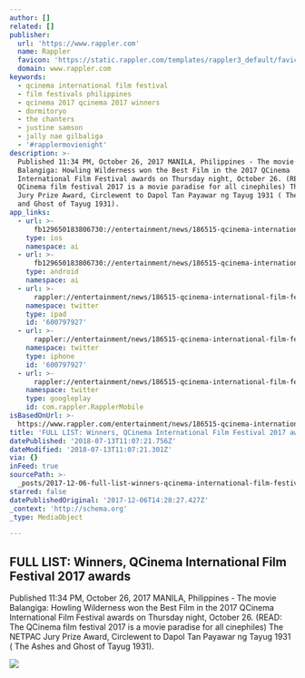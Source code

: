 ```yaml
---
author: []
related: []
publisher:
  url: 'https://www.rappler.com'
  name: Rappler
  favicon: 'https://static.rappler.com/templates/rappler3_default/favicon.ico'
  domain: www.rappler.com
keywords:
  - qcinema international film festival
  - film festivals philippines
  - qcinema 2017 qcinema 2017 winners
  - dormitoryo
  - the chanters
  - justine samson
  - jally nae gilbaliga
  - '#rapplermovienight'
description: >-
  Published 11:34 PM, October 26, 2017 MANILA, Philippines - The movie
  Balangiga: Howling Wilderness won the Best Film in the 2017 QCinema
  International Film Festival awards on Thursday night, October 26. (READ: The
  QCinema film festival 2017 is a movie paradise for all cinephiles) The NETPAC
  Jury Prize Award, Circlewent to Dapol Tan Payawar ng Tayug 1931 ( The Ashes
  and Ghost of Tayug 1931).
app_links:
  - url: >-
      fb129650183806730://entertainment/news/186515-qcinema-international-film-festival-2017-winners
    type: ios
    namespace: ai
  - url: >-
      fb129650183806730://entertainment/news/186515-qcinema-international-film-festival-2017-winners
    type: android
    namespace: ai
  - url: >-
      rappler://entertainment/news/186515-qcinema-international-film-festival-2017-winners
    namespace: twitter
    type: ipad
    id: '600797927'
  - url: >-
      rappler://entertainment/news/186515-qcinema-international-film-festival-2017-winners
    namespace: twitter
    type: iphone
    id: '600797927'
  - url: >-
      rappler://entertainment/news/186515-qcinema-international-film-festival-2017-winners
    namespace: twitter
    type: googleplay
    id: com.rappler.RapplerMobile
isBasedOnUrl: >-
  https://www.rappler.com/entertainment/news/186515-qcinema-international-film-festival-2017-winners
title: 'FULL LIST: Winners, QCinema International Film Festival 2017 awards'
datePublished: '2018-07-13T11:07:21.756Z'
dateModified: '2018-07-13T11:07:21.301Z'
via: {}
inFeed: true
sourcePath: >-
  _posts/2017-12-06-full-list-winners-qcinema-international-film-festival-2017.md
starred: false
datePublishedOriginal: '2017-12-06T14:28:27.427Z'
_context: 'http://schema.org'
_type: MediaObject

---
```

<article style=""><h1>FULL LIST: Winners, QCinema International Film Festival 2017 awards</h1><p>Published 11:34 PM, October 26, 2017 MANILA, Philippines - The movie Balangiga: Howling Wilderness won the Best Film in the 2017 QCinema International Film Festival awards on Thursday night, October 26. (READ: The QCinema film festival 2017 is a movie paradise for all cinephiles) The NETPAC Jury Prize Award, Circlewent to Dapol Tan Payawar ng Tayug 1931 ( The Ashes and Ghost of Tayug 1931).</p><img src="https://assets.rappler.com/C0C66F9B4A104D7C829B234C86511AD8/img/55AD6A0387364C939C89F4F2F930ECD2/22687531_140967359877787_4706513380245784092_n.jpg" /></article>